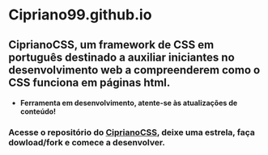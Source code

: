 # Cipriano99.github.io

## CiprianoCSS, um framework de CSS em português destinado a auxiliar iniciantes no desenvolvimento web a compreenderem como o CSS funciona em páginas html.  
  + #### Ferramenta em desenvolvimento, atente-se às atualizações de conteúdo!
  
### Acesse o repositório do [CiprianoCSS](https://github.com/Cipriano99/CiprianoCSS/), deixe uma estrela, faça dowload/fork e comece a desenvolver.
